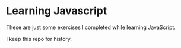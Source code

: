 # Learning Javascript

These are just some exercises I completed while learning JavaScript.

I keep this repo for history. 
